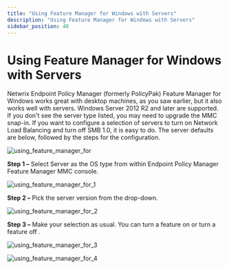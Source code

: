 ```yaml
---
title: "Using Feature Manager for Windows with Servers"
description: "Using Feature Manager for Windows with Servers"
sidebar_position: 40
---
```


# Using Feature Manager for Windows with Servers

Netwrix Endpoint Policy Manager (formerly PolicyPak) Feature Manager for Windows works great with
desktop machines, as you saw earlier, but it also works well with servers. Windows Server 2012 R2
and later are supported. If you don't see the server type listed, you may need to upgrade the MMC
snap-in. If you want to configure a selection of servers to turn on Network Load Balancing and turn
off SMB 1.0, it is easy to do. The server defaults are below, followed by the steps for the
configuration.

![using_feature_manager_for](/images/endpointpolicymanager/feature/using_feature_manager_for.webp)

**Step 1 –** Select Server as the OS type from within Endpoint Policy Manager Feature Manager MMC
console.

![using_feature_manager_for_1](/images/endpointpolicymanager/feature/using_feature_manager_for_1.webp)

**Step 2 –** Pick the server version from the drop-down.

![using_feature_manager_for_2](/images/endpointpolicymanager/feature/using_feature_manager_for_2.webp)

**Step 3 –** Make your selection as usual. You can turn a feature on or turn a feature off .

![using_feature_manager_for_3](/images/endpointpolicymanager/feature/using_feature_manager_for_3.webp)

![using_feature_manager_for_4](/images/endpointpolicymanager/feature/using_feature_manager_for_4.webp)

